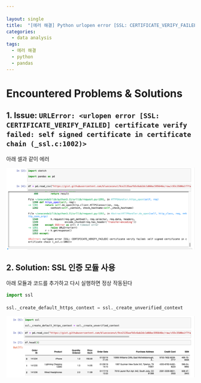 ```yaml
---

layout: single
title:  "[에러 해결] Python urlopen error [SSL: CERTIFICATE_VERIFY_FAILED]"
categories:
  - data analysis
tags:
  - 에러 해결
  - python
  - pandas
---
```


# Encountered Problems & Solutions

## 1. Issue: ```URLError: <urlopen error [SSL: CERTIFICATE_VERIFY_FAILED] certificate verify failed: self signed certificate in certificate chain (_ssl.c:1002)>```

아래 셀과 같이 에러 

![error](/assets/img/2024-01-16-solve-ssl-certificate-error/error.png)

## 2. Solution: SSL 인증 모듈 사용
아래 모듈과 코드를 추가하고 다시 실행하면 정상 작동된다

```python
import ssl

ssl._create_default_https_context = ssl._create_unverified_context
```

![solved](/assets/img/2024-01-16-solve-ssl-certificate-error/solved.png)

